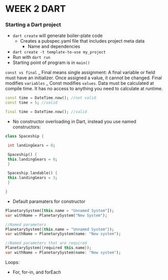 # WEEK 2 DART

### Starting a Dart project

- `dart create` will generate boiler-plate code
  - Creates a pubspec.yaml file that includes project meta data
    - Name and dependencies
- `dart create -t template-to-use my_project`
- Run with `dart run`
- Starting point of program is in `main()`

`const vs final`
_ Final means single assignment: A final variable or field must have an initializer. Once assigned a value, it cannot be changed. Final modifies `variables`
_ Const modifies `values`. Data must be calculated at compile time. It has no access to anything you need to calculate at runtime.

```dart
const time = DateTime.now(); //not valid
const time = 5; //valid

final time = DateTime.now(); //valid

```

- No constructor overloading in Dart, instead you use named constructors:

```dart
class Spaceship {

 int landingGears = 0;

 Spaceship() {
 this.landingGears = 0;
 }

 Spaceship.landable() {
 this.landingGears = 3;
 }

}
```

- Default paramaters for constructor

```dart
PlanetarySystem([this.name = "Unnamed System"]);
var withName = PlanetarySystem("New System");

//Named parameters
PlanetarySystem({this.name = "Unnamed System"});
var withName = PlanetarySystem(name: "New system");

//Named parameters that are required
PlanetarySystem({required this.name});
var withName = PlanetarySystem(name: "New system");
```

Loops:

- For, for-in, and forEach
